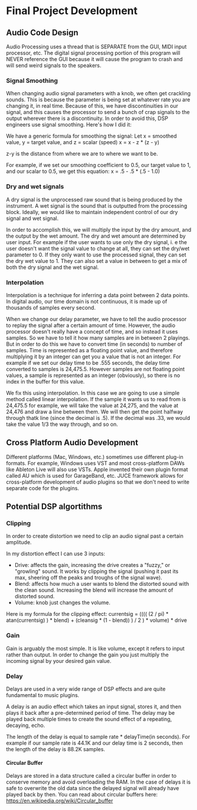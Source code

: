 # Final Project Development

## Audio Code Design

Audio Processing uses a thread that is SEPARATE from the GUI, MIDI input processor, etc. The digital signal processing portion of this program will NEVER reference the GUI because it will cause the program to crash and will send weird signals to the speakers.

### Signal Smoothing

When changing audio signal parameters with a knob, we often get crackling sounds. This is because the parameter is being set at whatever rate you are changing it, in real time. Because of this, we have discontinuities in our signal, and this causes the processor to send a bunch of crap signals to the output wherever there is a discontinuity. In order to avoid this, DSP engineers use signal smoothing. Here's how I did it:

We have a generic formula for smoothing the signal:
Let x = smoothed value, y = target value, and z = scalar (speed)
x = x - z * (z - y)

z-y is the distance from where we are to where we want to be.

For example, if we set our smoothing coefficient to 0.5, our target value to 1, and our scalar to 0.5, we get this equation:
x = .5 - .5 * (.5 - 1.0)

### Dry and wet signals

A dry signal is the unprocessed raw sound that is being produced by the instrument. A wet signal is the sound that is outputted from the processing block. Ideally, we would like to maintain independent control of our dry signal and wet signal.

In order to accomplish this, we will multiply the input by the dry amount, and the output by the wet amount. The dry and wet amount are determined by user input. For example if the user wants to use only the dry signal, i. e the user doesn't want the signal value to change at all, they can set the dry/wet parameter to 0. If they only want to use the processed signal, they can set the dry wet value to 1. They can also set a value in between to get a mix of both the dry signal and the wet signal.

### Interpolation

Interpolation is a technique for inferring a data point between 2 data points. In digital audio, our time domain is not continuous, it is made up of thousands of samples every second. 

When we change our delay parameter, we have to tell the audio processor to replay the signal after a certain amount of time. However, the audio processor doesn't really have a concept of time, and so instead it uses samples. So we have to tell it how many samples are in between 2 playings. But in order to do this we have to convert time (in seconds) to number of samples. Time is represented as a floating point value, and therefore multiplying it by an integer can get you a value that is not an integer. For example if we set our delay time to be .555 seconds, the delay time converted to samples is 24,475.5. However samples are not floating point values, a sample is represented as an integer (obviously), so there is no index in the buffer for this value. 

We fix this using interpolation. In this case we are going to use a simple method called linear interpolation. If the sample it wants us to read from is 24,475.5 for example, we will take the value at 24,275, and the value at 24,476 and draw a line between them. We will then get the point halfway through thatk line (since the decimal is .5). If the decimal was .33, we would take the value 1/3 the way through, and so on. 

## Cross Platform Audio Development

Different platforms (Mac, Windows, etc.) sometimes use different plug-in formats. For example, Windows uses VST and most cross-platform DAWs like Ableton Live will also use VSTs. Apple invented their own plugin format called AU which is used for GarageBand, etc. JUCE framework allows for cross-platform development of audio plugins so that we don't need to write separate code for the plugins.

## Potential DSP algortithms

### Clipping

In order to create distortion we need to clip an audio signal past a certain amplitude. 

In my distortion effect I can use 3 inputs:

* Drive: affects the gain, increasing the drive creates a "fuzzy," or "growling" sound. It works by clipping the signal (pushing it past its max, sheering off the peaks and troughs of the signal wave).
* Blend: affects how much a user wants to blend the distorted sound with the clean sound. Increasing the blend will increase the amount of distorted sound.
* Volume: knob just changes the volume.

Here is my formula for the clipping effect: 
currentsig = (((( (2 / pi) * atan(currentsig) ) * blend) + (cleansig * (1 - blend)) ) / 2 ) * volume) * drive

### Gain

Gain is arguably the most simple. It is like volume, except it refers to input rather than output. In order to change the gain you just multiply the incoming signal by your desired gain value.

### Delay

Delays are used in a very wide range of DSP effects and are quite fundamental to music plugins.

A delay is an audio effect which takes an input signal, stores it, and then plays it back after a pre-determined period of time. The delay may be played back multiple times to create the sound effect of a repeating, decaying, echo. 

The length of the delay is equal to sample rate * delayTime(in seconds). For example if our sample rate is 44.1K and our delay time is 2 seconds, then the length of the delay is 88.2K samples. 

#### Circular Buffer

Delays are stored in a data structure called a circular buffer in order to conserve memory and avoid overloading the RAM. In the case of delays it is safe to overwrite the old data since the delayed signal will already have played back by then. You can read about circular buffers here: https://en.wikipedia.org/wiki/Circular_buffer


